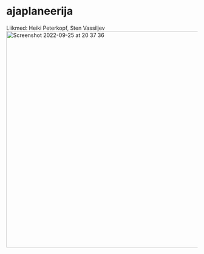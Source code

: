 # ajaplaneerija
Liikmed: Heiki Peterkopf, Sten Vassiljev
<img width="571" alt="Screenshot 2022-09-25 at 20 37 36" src="https://user-images.githubusercontent.com/87763661/192157312-bbf80c93-ed70-41c4-80cc-5888d828f559.png">
